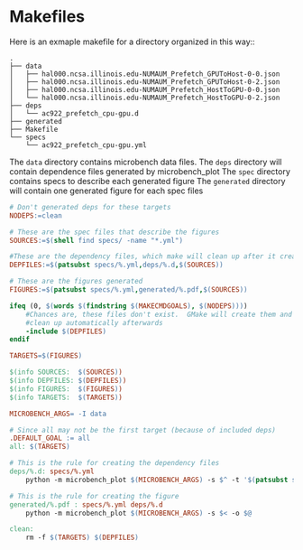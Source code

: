 Makefiles
=========

Here is an exmaple makefile for a directory organized in this way::

    .
    ├── data
    │   ├── hal000.ncsa.illinois.edu-NUMAUM_Prefetch_GPUToHost-0-0.json
    │   ├── hal000.ncsa.illinois.edu-NUMAUM_Prefetch_GPUToHost-0-2.json
    │   ├── hal000.ncsa.illinois.edu-NUMAUM_Prefetch_HostToGPU-0-0.json
    │   └── hal000.ncsa.illinois.edu-NUMAUM_Prefetch_HostToGPU-0-2.json
    ├── deps
    │   └── ac922_prefetch_cpu-gpu.d
    ├── generated
    ├── Makefile
    └── specs
        └── ac922_prefetch_cpu-gpu.yml

The `data` directory contains microbench data files.
The `deps` directory will contain dependence files generated by microbench_plot
The `spec` directory contains specs to describe each generated figure
The `generated` directory will contain one generated figure for each spec files

```makefile
# Don't generated deps for these targets
NODEPS:=clean

# These are the spec files that describe the figures
SOURCES:=$(shell find specs/ -name "*.yml")

#These are the dependency files, which make will clean up after it creates them
DEPFILES:=$(patsubst specs/%.yml,deps/%.d,$(SOURCES))

# These are the figures generated
FIGURES:=$(patsubst specs/%.yml,generated/%.pdf,$(SOURCES))

ifeq (0, $(words $(findstring $(MAKECMDGOALS), $(NODEPS))))
    #Chances are, these files don't exist.  GMake will create them and
    #clean up automatically afterwards
    -include $(DEPFILES)
endif

TARGETS=$(FIGURES)

$(info SOURCES:  $(SOURCES))
$(info DEPFILES: $(DEPFILES))
$(info FIGURES:  $(FIGURES))
$(info TARGETS:  $(TARGETS))

MICROBENCH_ARGS= -I data

# Since all may not be the first target (because of included deps)
.DEFAULT_GOAL := all
all: $(TARGETS)

# This is the rule for creating the dependency files
deps/%.d: specs/%.yml
    python -m microbench_plot $(MICROBENCH_ARGS) -s $^ -t '$(patsubst specs/%.yml,generated/%.pdf,$^)' -o $@ --deps

# This is the rule for creating the figure
generated/%.pdf : specs/%.yml deps/%.d
    python -m microbench_plot $(MICROBENCH_ARGS) -s $< -o $@

clean:
    rm -f $(TARGETS) $(DEPFILES)
```